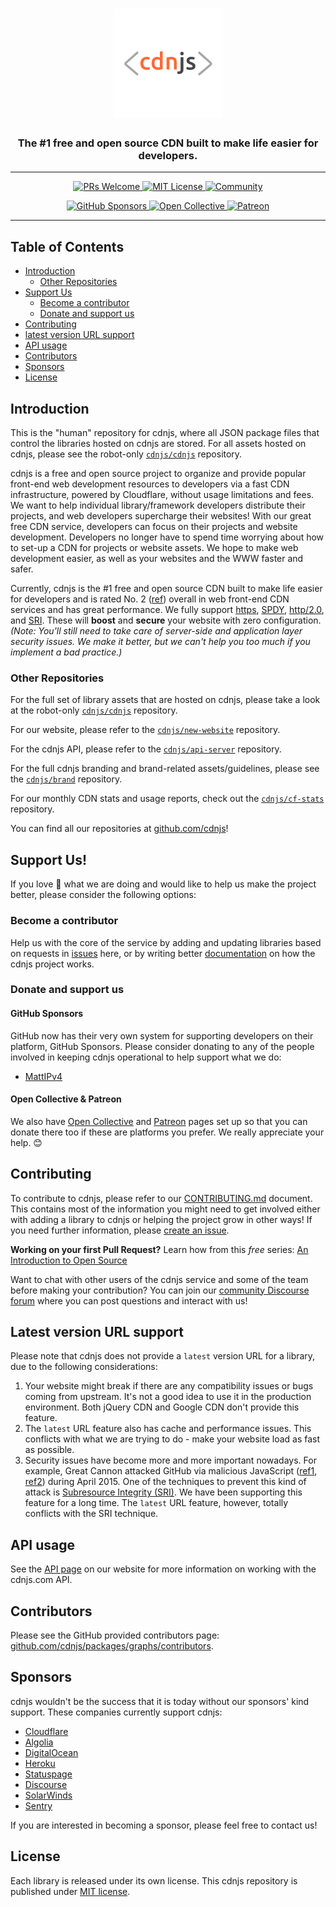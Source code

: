 <h1 align="center">
    <a href="https://cdnjs.com"><img src="https://raw.githubusercontent.com/cdnjs/brand/master/logo/standard/dark-512.png" width="175px" alt="< cdnjs >"></a>
</h1>

<h3 align="center">The #1 free and open source CDN built to make life easier for developers.</h3>

---

<p align="center">
 <a href="#contributing">
   <img src="https://img.shields.io/badge/PRs-Welcome-brightgreen.svg?style=flat-square" alt="PRs Welcome">
 </a>
 <a href="https://github.com/cdnjs/packages/blob/master/LICENSE">
  <img src="https://img.shields.io/badge/License-MIT-brightgreen.svg?style=flat-square" alt="MIT License">
 </a>
 <a href="https://cdnjs.discourse.group/">
  <img src="https://img.shields.io/discourse/https/cdnjs.discourse.group/status.svg?label=Community%20Discourse&style=flat-square" alt="Community">
 </a>
</p>

<p align="center">
 <a href="#donate-and-support-us">
  <img src="https://img.shields.io/badge/GitHub-Sponsors-EA4AAA.svg?style=flat-square" alt="GitHub Sponsors">
 </a>
 <a href="https://opencollective.com/cdnjs">
  <img src="https://img.shields.io/badge/Open%20Collective-Support%20Us-3385FF.svg?style=flat-square" alt="Open Collective">
 </a>
 <a href="https://www.patreon.com/cdnjs">
  <img src="https://img.shields.io/badge/Patreon-Become%20a%20Patron-E95420.svg?style=flat-square" alt="Patreon">
 </a>
</p>

---

## Table of Contents

* [Introduction](#introduction)
  * [Other Repositories](#other-repositories)
* [Support Us](#support-us)
  * [Become a contributor](#become-a-contributor)
  * [Donate and support us](#donate-and-support-us)
* [Contributing](#contributing)
* [latest version URL support](#latest-version-url-support)
* [API usage](#api-usage)
* [Contributors](#contributors)
* [Sponsors](#sponsors)
* [License](#license)

## Introduction

This is the "human" repository for cdnjs, where all JSON package files that control the libraries hosted on cdnjs are stored. For all assets hosted on cdnjs, please see the robot-only [`cdnjs/cdnjs`](https://github.com/cdnjs/cdnjs) repository.

cdnjs is a free and open source project to organize and provide popular front-end web development resources to developers via a fast CDN infrastructure, powered by Cloudflare, without usage limitations and fees. We want to help individual library/framework developers distribute their projects, and web developers supercharge their websites! With our great free CDN service, developers can focus on their projects and website development. Developers no longer have to spend time worrying about how to set-up a CDN for projects or website assets. We hope to make web development easier, as well as your websites and the WWW faster and safer.

Currently, cdnjs is the #1 free and open source CDN built to make life easier for developers and is rated No. 2 ([ref](https://w3techs.com/technologies/overview/content_delivery/all)) overall in web front-end CDN services and has great performance. We fully support [https](https://en.wikipedia.org/wiki/HTTPS), [SPDY](https://en.wikipedia.org/wiki/SPDY), [http/2.0](https://http2.github.io/), and [SRI](https://www.w3.org/TR/SRI/). These will **boost** and **secure** your website with zero configuration. *(Note: You'll still need to take care of server-side and application layer security issues. We make it better, but we can't help you too much if you implement a bad practice.)*

### Other Repositories

For the full set of library assets that are hosted on cdnjs, please take a look at the robot-only [`cdnjs/cdnjs`](https://github.com/cdnjs/cdnjs) repository.

For our website, please refer to the [`cdnjs/new-website`](https://github.com/cdnjs/new-website) repository.

For the cdnjs API, please refer to the [`cdnjs/api-server`](https://github.com/cdnjs/api-server) repository.

For the full cdnjs branding and brand-related assets/guidelines, please see the [`cdnjs/brand`](https://github.com/cdnjs/brand) repository.

For our monthly CDN stats and usage reports, check out the [`cdnjs/cf-stats`](https://github.com/cdnjs/cf-stats) repository.

You can find all our repositories at [github.com/cdnjs](https://github.com/cdnjs/)!

## Support Us!

If you love 💖 what we are doing and would like to help us make the project better, please consider the following options:

### Become a contributor

Help us with the core of the service by adding and updating libraries based on requests in [issues](https://github.com/cdnjs/packages/issues) here, or by writing better [documentation](docs) on how the cdnjs project works.

### Donate and support us

#### GitHub Sponsors

GitHub now has their very own system for supporting developers on their platform, GitHub Sponsors. Please consider donating to any of the people involved in keeping cdnjs operational to help support what we do:

 - [MattIPv4](https://github.com/sponsors/MattIPv4)

#### Open Collective & Patreon

We also have [Open Collective](https://opencollective.com/cdnjs) and [Patreon](https://www.patreon.com/cdnjs) pages set up so that you can donate there too if these are platforms you prefer. We really appreciate your help. 😊

## Contributing

To contribute to cdnjs, please refer to our [CONTRIBUTING.md](https://github.com/cdnjs/packages/blob/master/CONTRIBUTING.md) document. This contains most of the information you might need to get involved either with adding a library to cdnjs or helping the project grow in other ways! If you need further information, please [create an issue](https://github.com/cdnjs/packages/issues/new).

**Working on your first Pull Request?** Learn how from this *free* series: [An Introduction to Open Source ](https://www.digitalocean.com/community/tutorial_series/an-introduction-to-open-source)

Want to chat with other users of the cdnjs service and some of the team before making your contribution? You can join our [community Discourse forum](https://cdnjs.discourse.group/) where you can post questions and interact with us!

## Latest version URL support

Please note that cdnjs does not provide a `latest` version URL for a library, due to the following considerations:

1. Your website might break if there are any compatibility issues or bugs coming from upstream. It's not a good idea to use it in the production environment. Both jQuery CDN and Google CDN don't provide this feature.
2. The `latest` URL feature also has cache and performance issues. This conflicts with what we are trying to do - make your website load as fast as possible.
3. Security issues have become more and more important nowadays. For example, Great Cannon attacked GitHub via malicious JavaScript ([ref1](https://citizenlab.org/2015/04/chinas-great-cannon/), [ref2](https://arstechnica.com/security/2015/04/meet-great-cannon-the-man-in-the-middle-weapon-china-used-on-github/)) during April 2015. One of the techniques to prevent this kind of attack is [Subresource Integrity (SRI)](https://developer.mozilla.org/en-US/docs/Web/Security/Subresource_Integrity). We have been supporting this feature for a long time. The `latest` URL feature, however, totally conflicts with the SRI technique.

## API usage

See the [API page](https://cdnjs.com/api) on our website for more information on working with the cdnjs.com API.

## Contributors

Please see the GitHub provided contributors page: [github.com/cdnjs/packages/graphs/contributors](https://github.com/cdnjs/packages/graphs/contributors).

## Sponsors

cdnjs wouldn't be the success that it is today without our sponsors' kind support. These companies currently support cdnjs:

* [Cloudflare](https://www.cloudflare.com/?utm_source=cdnjs&utm_medium=link&utm_campaign=cdnjs_readme)
* [Algolia](https://www.algolia.com/?utm_source=cdnjs&utm_medium=link&utm_campaign=cdnjs_readme)
* [DigitalOcean](https://www.digitalocean.com/?utm_source=cdnjs&utm_medium=link&utm_campaign=cdnjs_readme)
* [Heroku](https://www.heroku.com/?utm_source=cdnjs&utm_medium=link&utm_campaign=cdnjs_readme)
* [Statuspage](https://www.statuspage.io/?utm_source=cdnjs&utm_medium=cdnjs_link&utm_campaign=cdnjs_readme)
* [Discourse](https://www.discourse.org/?utm_source=cdnjs&utm_medium=cdnjs_link&utm_campaign=cdnjs_readme)
* [SolarWinds](https://www.solarwinds.com/?utm_source=cdnjs&utm_medium=cdnjs_link&utm_campaign=cdnjs_readme)
* [Sentry](https://sentry.io/welcome/?utm_source=cdnjs&utm_medium=cdnjs_link&utm_campaign=cdnjs_readme)

If you are interested in becoming a sponsor, please feel free to contact us!

## License

Each library is released under its own license. This cdnjs repository is published under [MIT license](LICENSE).
